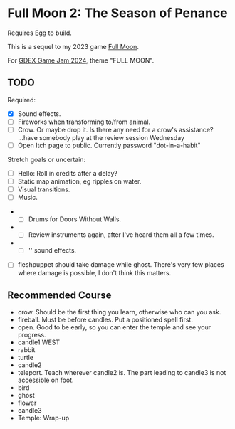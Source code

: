 # Full Moon 2: The Season of Penance

Requires [Egg](https://github.com/aksommerville/egg) to build.

This is a sequel to my 2023 game [Full Moon](https://github.com/aksommerville/fullmoon4).

For [GDEX Game Jam 2024](https://itch.io/jam/gdex-game-jam-2024), theme "FULL MOON".

## TODO

Required:
- [x] Sound effects.
- [ ] Fireworks when transforming to/from animal.
- [ ] Crow. Or maybe drop it. Is there any need for a crow's assistance? ...have somebody play at the review session Wednesday
- [ ] Open Itch page to public. Currently password "dot-in-a-habit"

Stretch goals or uncertain:
- [ ] Hello: Roll in credits after a delay?
- [ ] Static map animation, eg ripples on water.
- [ ] Visual transitions.
- [ ] Music.
- - [ ] Drums for Doors Without Walls.
- - [ ] Review instruments again, after I've heard them all a few times.
- - [ ] '' sound effects.
- [ ] fleshpuppet should take damage while ghost. There's very few places where damage is possible, I don't think this matters.

## Recommended Course

- crow. Should be the first thing you learn, otherwise who can you ask.
- fireball. Must be before candles. Put a positioned spell first.
- open. Good to be early, so you can enter the temple and see your progress.
- candle1 WEST
- rabbit
- turtle
- candle2
- teleport. Teach wherever candle2 is. The part leading to candle3 is not accessible on foot.
- bird
- ghost
- flower
- candle3
- Temple: Wrap-up


